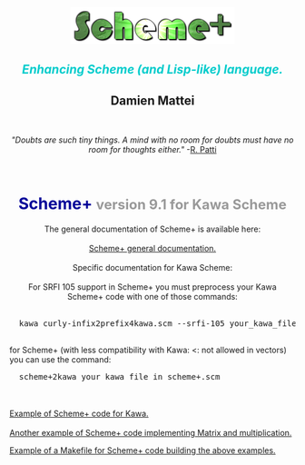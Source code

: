 <body>
  <p>
      <br>
  </p>
  <div align="center">
    <br>
  </div>
  <div align="center"><img moz-do-not-send="true" src="Scheme+io_fichiers/Scheme+.png" title="by Damien MATTEI"
        alt="Scheme+" width="290" height="65"></div>
    <h2 style="text-align: center;"><span style="color: #00cccc;"><i>Enhancing
          Scheme (and Lisp-like) language. </i></span></h2>
    <h2 style=" text-align: center;">Damien Mattei<br>
    </h2>
    <p style="text-align: center;"><i><br>
      </i></p>
    <p style="text-align: center;"><i>"Doubts are such tiny things. A mind with
        no room for doubts must have no room for thoughts either."</i> -<a href="https://www.ics.uci.edu/%7Epattis/"
        target="_blank">R. Patti</a></p>
    <p style="text-align: center;"><br>
    </p>
    <h1 style="text-align: center;"><b><span style="color: #000099;">Scheme+</span></b><b><span
          style="color: #999999;"> <font size="+2">version 9.1 for Kawa Scheme<br>
          </font></span></b></h1>
    <p style="text-align: center;">
	The general documentation of Scheme+ is available here:<br>
  <br>
    <a
  href="https://github.com/damien-mattei/Scheme-PLUS-for-Guile/blob/main/README.md">Scheme+
  general documentation.</a>
  <br>
  <br>
  Specific documentation for Kawa Scheme:
  <br>
  <br>
  For SRFI 105 support in Scheme+ you must preprocess your Kawa
  Scheme+ code with one of  those commands:<br>
  <br>
  <pre>
  kawa curly-infix2prefix4kawa.scm --srfi-105 your_kawa_file_in_scheme+.scm | tr -d '|' > your_kawa_file_in_scheme.scm
  </pre>
  
  for Scheme+ (with less compatibility with Kawa: <: not allowed in
  vectors) you can use the command:
  <pre>
  scheme+2kawa your_kawa_file_in_scheme+.scm
</pre>
<br>
<br>
    <a
  href="https://github.com/damien-mattei/AI_Deep_Learning/blob/main/exo_retropropagationNhidden_layers_matrix_v2_by_vectors4kawa%2B.scm">Example
  of Scheme+ code for Kawa.</a>
  <br>
  <br>
   <a
  href="https://github.com/damien-mattei/AI_Deep_Learning/blob/main/kawa/matrix%2B.scm">Another
   example
  of Scheme+ code implementing Matrix and multiplication.</a>
  <br>
  
  <a
  href="https://github.com/damien-mattei/AI_Deep_Learning/blob/main/Makefile.Kawa">Example
  of a Makefile for Scheme+ code building the above examples.</a>

  <br>
  </body>


